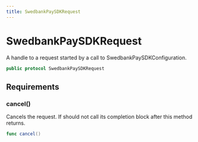 ```yaml
---
title: SwedbankPaySDKRequest
---
```

# SwedbankPaySDKRequest

A handle to a request started by a call to SwedbankPaySDKConfiguration.

``` swift
public protocol SwedbankPaySDKRequest 
```

## Requirements

### cancel()

Cancels the request. If should not call its completion block
after this method returns.

``` swift
func cancel()
```
